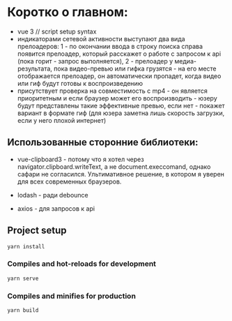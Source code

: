 # Коротко о главном:

- vue 3 // script setup syntax
- индикаторами сетевой активности выступают два вида прелоадеров: 1 - по окончании ввода в строку поиска справа появится прелоадер, который расскажет о работе с запросом к api (пока горит - запрос выполняется), 2 - прелоадер у медиа-результата, пока видео-превью или гифка грузятся - на его месте отображается прелоадер, он автоматически пропадет, когда видео или гиф будут готовы к воспроизведению
- присутствует проверка на совместимость с mp4 - он является приоритетным и если браузер может его воспроизводить - юзеру будут представлены такие эффективные превью, если нет - покажет вариант в формате гиф (для юзера заметна лишь скорость загрузки, если у него плохой интернет)

## Использованные сторонние библиотеки:

- vue-clipboard3 - потому что я хотел через navigator.clipboard.writeText, а не document.execcomand, однако сафари не согласился. Ультимативное решение, в котором я уверен для всех современных браузеров.

- lodash - ради debounce

- axios - для запросов к api


## Project setup
```
yarn install
```

### Compiles and hot-reloads for development
```
yarn serve
```

### Compiles and minifies for production
```
yarn build
```
